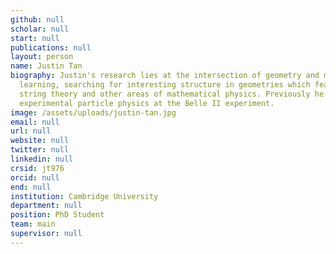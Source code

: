 ```yaml
---
github: null
scholar: null
start: null
publications: null
layout: person
name: Justin Tan
biography: Justin's research lies at the intersection of geometry and machine
  learning, searching for interesting structure in geometries which feature in
  string theory and other areas of mathematical physics. Previously he worked in
  experimental particle physics at the Belle II experiment.
image: /assets/uploads/justin-tan.jpg
email: null
url: null
website: null
twitter: null
linkedin: null
crsid: jt976
orcid: null
end: null
institution: Cambridge University
department: null
position: PhD Student
team: main
supervisor: null
---
```

